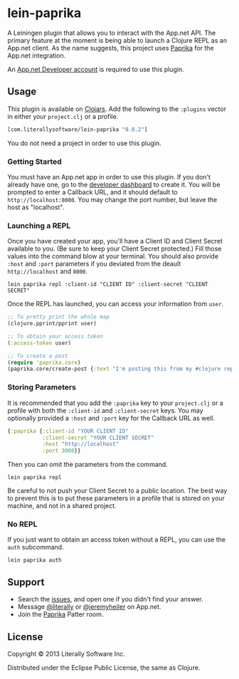 # lein-paprika

A Leiningen plugin that allows you to interact with the App.net API. The primary feature at the moment is being able to launch a Clojure REPL as an App.net client. As the name suggests, this project uses [Paprika](https://github.com/literally/paprika) for the App.net integration.

An [App.net Developer account](https://join.app.net/signup?plan=developer) is required to use this plugin.

## Usage

This plugin is available on [Clojars](https://clojars.org/com.literallysoftware/lein-paprika). Add the following to the `:plugins` vector in either your `project.clj` or a profile.

```clojure
[com.literallysoftware/lein-paprika "0.0.2"]
```

You do not need a project in order to use this plugin.

### Getting Started

You must have an App.net app in order to use this plugin. If you don't already have one, go to the [developer dashboard](https://account.app.net/developer/apps/) to create it. You will be prompted to enter a Callback URL, and it should default to `http://localhost:8000`. You may change the port number, but leave the host as "localhost".

### Launching a REPL

Once you have created your app, you'll have a Client ID and Client Secret available to you. (Be sure to keep your Client Secret protected.) Fill those values into the command blow at your terminal. You should also provide `:host` and `:port` parameters if you deviated from the deault `http://localhost` and `8000`.

```
lein paprika repl :client-id "CLIENT ID" :client-secret "CLIENT SECRET"
```

Once the REPL has launched, you can access your information from `user`.

```clojure
;; To pretty print the whole map
(clojure.pprint/pprint user)

;; To obtain your access token
(:access-token user)

;; To create a post
(require 'paprika.core)
(paprika.core/create-post {:text "I'm posting this from my #clojure repl!"} (:access-token user))
```

### Storing Parameters

It is recommended that you add the `:paprika` key to your `project.clj` or a profile with both the `:client-id` and `:client-secret` keys. You may optionally provided a `:host` and `:port` key for the Callback URL as well.

```clojure
{:paprika {:client-id "YOUR CLIENT ID"
           :client-secret "YOUR CLIENT SECRET"
           :host "http://localhost"
           :port 3000}}
```

Then you can omit the parameters from the command.

```
lein paprika repl
```

Be careful to not push your Client Secret to a public location. The best way to prevent this is to put these parameters in a profile that is stored on your machine, and not in a shared project.

### No REPL

If you just want to obtain an access token without a REPL, you can use the `auth` subcommand.

```
lein paprika auth
```

## Support

* Search the [issues](/issues), and open one if you didn't find your answer.
* Message [@literally](https://app.net/literally) or [@jeremyheiler](https://app.net/jeremyheiler) on App.net.
* Join the [Paprika](http://patter-app.net/room.html?channel=17641) Patter room.

## License

Copyright © 2013 Literally Software Inc.

Distributed under the Eclipse Public License, the same as Clojure.
